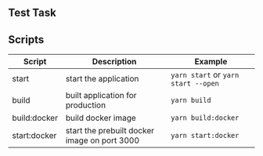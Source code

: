 ## Test Task


## Scripts

| Script       | Description                                  | Example                             |
| ------------ | -------------------------------------------- | ----------------------------------- |
| start        | start the application                        | `yarn start` or `yarn start --open` |
| build        | built application for production             | `yarn build`                        |
| build:docker | build docker image                           | `yarn build:docker`                 |
| start:docker | start the prebuilt docker image on port 3000 | `yarn start:docker`                 |
